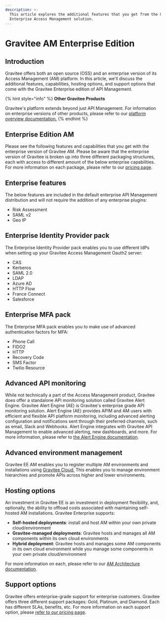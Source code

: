 ```yaml
---
description: >-
  This article explores the additional features that you get from the Gravitee
  Enterprise Access Management solution.
---
```


# Gravitee AM Enterprise Edition

## Introduction <a href="#introduction" id="introduction"></a>

Gravitee offers both an open source (OSS) and an enterprise version of its Access Management (AM) platform. In this article, we'll discuss the additional features, capabilities, hosting options, and support options that come with the Gravitee Enterprise edition of API Management.​

{% hint style="info" %}
**Other Gravitee Products**

Gravitee's platform extends beyond just API Management. For information on enterprise versions of other products, please refer to our [platform overview documentation.](https://documentation.gravitee.io/platform-overview/gravitee-essentials/gravitee-offerings-ce-vs-ee)
{% endhint %}

## Enterprise Edition AM <a href="#gravitee-community-edition-api-management-vs-gravitee-enterprise-edition-api-management" id="gravitee-community-edition-api-management-vs-gravitee-enterprise-edition-api-management"></a>

Please see the following features and capabilities that you get with the enterprise version of Gravitee AM. Please be aware that the enterprise version of Gravitee is broken up into three different packaging structures, each with access to different amount of the below enterprise capabilities. For more information on each package, please refer to our [pricing page](https://www.gravitee.io/pricing).

## Enterprise features <a href="#enterprise-features" id="enterprise-features"></a>

The below features are included in the default enterprise API Management distribution and will not require the addition of any enterprise plugins:

* Risk Assessment
* SAML v2
* Geo IP

## Enterprise Identity Provider pack <a href="#enterprise-policy-pack" id="enterprise-policy-pack"></a>

The Enterprise Identity Provider pack enables you to use different IdPs when setting up your Gravitee Access Management Oauth2 server:

* CAS
* Kerberos
* SAML 2.0
* LDAP
* Azure AD
* HTTP Flow
* France Connect
* Salesforce

## Enterprise MFA pack

The Enterprise MFA pack enables you to make use of advanced authentication factors for MFA:

* Phone Call
* FIDO2
* HTTP
* Recovery Code
* SMS Factor
* Twilio Resource

## Advanced API monitoring <a href="#advanced-api-monitoring" id="advanced-api-monitoring"></a>

While not technically a part of the Access Management product, Gravitee does offer a standalone API monitoring solution called Gravitee Alert Engine. Gravitee Alert Engine (AE) is Gravitee's enterprise grade API monitoring solution. Alert Engine (AE) provides APIM and AM users with efficient and flexible API platform monitoring, including advanced alerting configuration and notifications sent through their preferred channels, such as email, Slack and Webhooks. Alert Engine integrates with Gravitee API Management to enable advanced alerting, new dashboards, and more. For more information, please refer to [the Alert Engine documentation](https://documentation.gravitee.io/ae/overview/introduction-to-gravitee-alert-engine).

## Advanced environment management <a href="#advanced-environment-management" id="advanced-environment-management"></a>

Gravitee EE AM enables you to register multiple AM environments and installations using [Gravitee Cloud.](https://documentation.gravitee.io/gravitee-cloud) This enables you to manage environment hierarchies and promote APIs across higher and lower environments.

## Hosting options <a href="#hosting-options" id="hosting-options"></a>

An investment in Gravitee EE is an investment in deployment flexibility, and, optionally, the ability to offload costs associated with maintaining self-hosted AM installations. Gravitee Enterprise supports:

* **Self-hosted deployments**: install and host AM within your own private cloud/environment
* **Gravitee-managed deployments**: Gravitee hosts and manages all AM components within its own cloud environments
* **Hybrid deployment**: Gravitee hosts and manages some AM components in its own cloud environment while you manage some components in your own private cloud/environment

For more information on each, please refer to our [AM Architecture documentation](am-architecture.md).

## Support options <a href="#support-options" id="support-options"></a>

Gravitee offers enterprise-grade support for enterprise customers. Gravitee offers three different support packages: Gold, Platinum, and Diamond. Each has different SLAs, benefits, etc. For more information on each support option, please [refer to our pricing page](https://www.gravitee.io/pricing).
